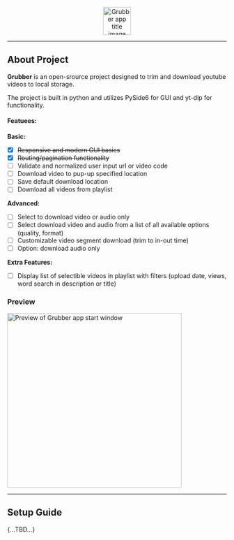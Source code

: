 <p align="center">
    <img
        height=64
        alt="Grubber app title image"
        src="https://i.ibb.co/nf8qXRz/Grubber.png"
    />
</p>

---

## About Project
**Grubber** is an open-srource project designed to trim and download youtube videos to local storage.

The project is built in python and utilizes PySide6 for GUI and yt-dlp for functionality.

#### Featuees:
**Basic:**
- [x] ~~Responsive and modern GUI basics~~
- [x] ~~Routing/pagination functionality~~
- [ ] Validate and normalized user input url or video code
- [ ] Download video to pup-up specified location
- [ ] Save default download location
- [ ] Download all videos from playlist

**Advanced:**
- [ ] Select to download video or audio only
- [ ] Select download video and audio from a list of all available options (quality, format)
- [ ] Customizable video segment download (trim to in-out time)
- [ ] Option: download audio only

**Extra Features:**
- [ ] Display list of selectible videos in playlist with filters (upload date, views, word search in description or title)

### Preview

<p align="left">
    <img 
        width=400
        alt="Preview of Grubber app start window"
        src="https://i.ibb.co/KF58N2V/homepage.png"
    />
</p>

---

## Setup Guide

{...TBD...}